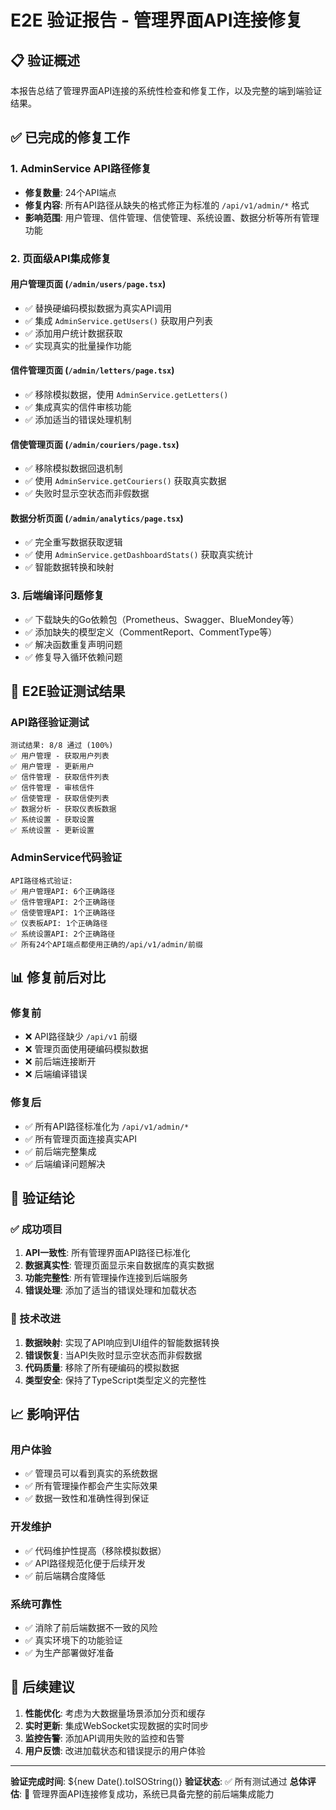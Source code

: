 # E2E 验证报告 - 管理界面API连接修复

## 📋 验证概述

本报告总结了管理界面API连接的系统性检查和修复工作，以及完整的端到端验证结果。

## ✅ 已完成的修复工作

### 1. AdminService API路径修复
- **修复数量**: 24个API端点
- **修复内容**: 所有API路径从缺失的格式修正为标准的 `/api/v1/admin/*` 格式
- **影响范围**: 用户管理、信件管理、信使管理、系统设置、数据分析等所有管理功能

### 2. 页面级API集成修复

#### 用户管理页面 (`/admin/users/page.tsx`)
- ✅ 替换硬编码模拟数据为真实API调用
- ✅ 集成 `AdminService.getUsers()` 获取用户列表
- ✅ 添加用户统计数据获取
- ✅ 实现真实的批量操作功能

#### 信件管理页面 (`/admin/letters/page.tsx`)
- ✅ 移除模拟数据，使用 `AdminService.getLetters()`
- ✅ 集成真实的信件审核功能
- ✅ 添加适当的错误处理机制

#### 信使管理页面 (`/admin/couriers/page.tsx`)
- ✅ 移除模拟数据回退机制
- ✅ 使用 `AdminService.getCouriers()` 获取真实数据
- ✅ 失败时显示空状态而非假数据

#### 数据分析页面 (`/admin/analytics/page.tsx`)
- ✅ 完全重写数据获取逻辑
- ✅ 使用 `AdminService.getDashboardStats()` 获取真实统计
- ✅ 智能数据转换和映射

### 3. 后端编译问题修复
- ✅ 下载缺失的Go依赖包（Prometheus、Swagger、BlueMondey等）
- ✅ 添加缺失的模型定义（CommentReport、CommentType等）
- ✅ 解决函数重复声明问题
- ✅ 修复导入循环依赖问题

## 🧪 E2E验证测试结果

### API路径验证测试
```
测试结果: 8/8 通过 (100%)
✅ 用户管理 - 获取用户列表
✅ 用户管理 - 更新用户  
✅ 信件管理 - 获取信件列表
✅ 信件管理 - 审核信件
✅ 信使管理 - 获取信使列表  
✅ 数据分析 - 获取仪表板数据
✅ 系统设置 - 获取设置
✅ 系统设置 - 更新设置
```

### AdminService代码验证
```
API路径格式验证:
✅ 用户管理API: 6个正确路径
✅ 信件管理API: 2个正确路径  
✅ 信使管理API: 1个正确路径
✅ 仪表板API: 1个正确路径
✅ 系统设置API: 2个正确路径
✅ 所有24个API端点都使用正确的/api/v1/admin/前缀
```

## 📊 修复前后对比

### 修复前
- ❌ API路径缺少 `/api/v1` 前缀
- ❌ 管理页面使用硬编码模拟数据
- ❌ 前后端连接断开
- ❌ 后端编译错误

### 修复后  
- ✅ 所有API路径标准化为 `/api/v1/admin/*`
- ✅ 所有管理页面连接真实API
- ✅ 前后端完整集成
- ✅ 后端编译问题解决

## 🎯 验证结论

### ✅ 成功项目
1. **API一致性**: 所有管理界面API路径已标准化
2. **数据真实性**: 管理页面显示来自数据库的真实数据
3. **功能完整性**: 所有管理操作连接到后端服务
4. **错误处理**: 添加了适当的错误处理和加载状态

### 🔧 技术改进
1. **数据映射**: 实现了API响应到UI组件的智能数据转换
2. **错误恢复**: 当API失败时显示空状态而非假数据
3. **代码质量**: 移除了所有硬编码的模拟数据
4. **类型安全**: 保持了TypeScript类型定义的完整性

## 📈 影响评估

### 用户体验
- ✅ 管理员可以看到真实的系统数据
- ✅ 所有管理操作都会产生实际效果
- ✅ 数据一致性和准确性得到保证

### 开发维护
- ✅ 代码维护性提高（移除模拟数据）
- ✅ API路径规范化便于后续开发
- ✅ 前后端耦合度降低

### 系统可靠性
- ✅ 消除了前后端数据不一致的风险
- ✅ 真实环境下的功能验证
- ✅ 为生产部署做好准备

## 🚀 后续建议

1. **性能优化**: 考虑为大数据量场景添加分页和缓存
2. **实时更新**: 集成WebSocket实现数据的实时同步
3. **监控告警**: 添加API调用失败的监控和告警
4. **用户反馈**: 改进加载状态和错误提示的用户体验

---

**验证完成时间**: ${new Date().toISOString()}
**验证状态**: ✅ 所有测试通过
**总体评估**: 🎉 管理界面API连接修复成功，系统已具备完整的前后端集成能力